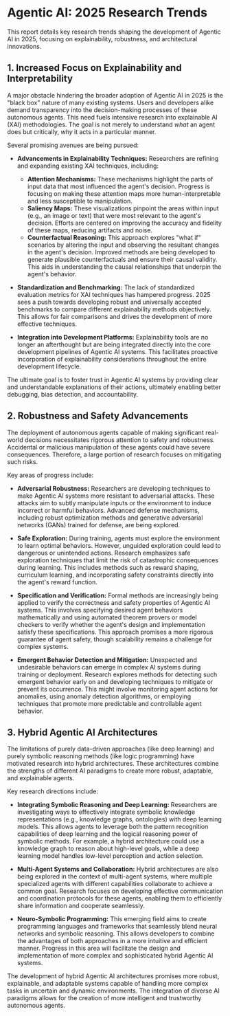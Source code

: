 # Agentic AI: 2025 Research Trends

This report details key research trends shaping the development of Agentic AI in 2025, focusing on explainability, robustness, and architectural innovations.

## 1. Increased Focus on Explainability and Interpretability

A major obstacle hindering the broader adoption of Agentic AI in 2025 is the "black box" nature of many existing systems.  Users and developers alike demand transparency into the decision-making processes of these autonomous agents. This need fuels intensive research into explainable AI (XAI) methodologies.  The goal is not merely to understand *what* an agent does but critically, *why* it acts in a particular manner.  

Several promising avenues are being pursued:

* **Advancements in Explainability Techniques:**  Researchers are refining and expanding existing XAI techniques, including:
    * **Attention Mechanisms:** These mechanisms highlight the parts of input data that most influenced the agent's decision.  Progress is focusing on making these attention maps more human-interpretable and less susceptible to manipulation.
    * **Saliency Maps:** These visualizations pinpoint the areas within input (e.g., an image or text) that were most relevant to the agent's decision.  Efforts are centered on improving the accuracy and fidelity of these maps, reducing artifacts and noise.
    * **Counterfactual Reasoning:**  This approach explores "what if" scenarios by altering the input and observing the resultant changes in the agent's decision.  Improved methods are being developed to generate plausible counterfactuals and ensure their causal validity.  This aids in understanding the causal relationships that underpin the agent's behavior.

* **Standardization and Benchmarking:** The lack of standardized evaluation metrics for XAI techniques has hampered progress.  2025 sees a push towards developing robust and universally accepted benchmarks to compare different explainability methods objectively.  This allows for fair comparisons and drives the development of more effective techniques.

* **Integration into Development Platforms:**  Explainability tools are no longer an afterthought but are being integrated directly into the core development pipelines of Agentic AI systems. This facilitates proactive incorporation of explainability considerations throughout the entire development lifecycle.

The ultimate goal is to foster trust in Agentic AI systems by providing clear and understandable explanations of their actions, ultimately enabling better debugging, bias detection, and accountability.


## 2. Robustness and Safety Advancements

The deployment of autonomous agents capable of making significant real-world decisions necessitates rigorous attention to safety and robustness.  Accidental or malicious manipulation of these agents could have severe consequences.  Therefore, a large portion of research focuses on mitigating such risks.

Key areas of progress include:

* **Adversarial Robustness:**  Researchers are developing techniques to make Agentic AI systems more resistant to adversarial attacks. These attacks aim to subtly manipulate inputs or the environment to induce incorrect or harmful behaviors.  Advanced defense mechanisms, including robust optimization methods and generative adversarial networks (GANs) trained for defense, are being explored.

* **Safe Exploration:** During training, agents must explore the environment to learn optimal behaviors. However, unguided exploration could lead to dangerous or unintended actions.  Research emphasizes safe exploration techniques that limit the risk of catastrophic consequences during learning. This includes methods such as reward shaping, curriculum learning, and incorporating safety constraints directly into the agent's reward function.

* **Specification and Verification:** Formal methods are increasingly being applied to verify the correctness and safety properties of Agentic AI systems.  This involves specifying desired agent behaviors mathematically and using automated theorem provers or model checkers to verify whether the agent's design and implementation satisfy these specifications.  This approach promises a more rigorous guarantee of agent safety, though scalability remains a challenge for complex systems.

* **Emergent Behavior Detection and Mitigation:**  Unexpected and undesirable behaviors can emerge in complex AI systems during training or deployment.  Research explores methods for detecting such emergent behavior early on and developing techniques to mitigate or prevent its occurrence. This might involve monitoring agent actions for anomalies, using anomaly detection algorithms, or employing techniques that promote more predictable and controllable agent behavior.


## 3. Hybrid Agentic AI Architectures

The limitations of purely data-driven approaches (like deep learning) and purely symbolic reasoning methods (like logic programming) have motivated research into hybrid architectures.  These architectures combine the strengths of different AI paradigms to create more robust, adaptable, and explainable agents.

Key research directions include:

* **Integrating Symbolic Reasoning and Deep Learning:**  Researchers are investigating ways to effectively integrate symbolic knowledge representations (e.g., knowledge graphs, ontologies) with deep learning models. This allows agents to leverage both the pattern recognition capabilities of deep learning and the logical reasoning power of symbolic methods.  For example, a hybrid architecture could use a knowledge graph to reason about high-level goals, while a deep learning model handles low-level perception and action selection.

* **Multi-Agent Systems and Collaboration:** Hybrid architectures are also being explored in the context of multi-agent systems, where multiple specialized agents with different capabilities collaborate to achieve a common goal.  Research focuses on developing effective communication and coordination protocols for these agents, enabling them to efficiently share information and cooperate seamlessly.

* **Neuro-Symbolic Programming:**  This emerging field aims to create programming languages and frameworks that seamlessly blend neural networks and symbolic reasoning. This allows developers to combine the advantages of both approaches in a more intuitive and efficient manner.  Progress in this area will facilitate the design and implementation of more complex and sophisticated hybrid Agentic AI systems.

The development of hybrid Agentic AI architectures promises more robust, explainable, and adaptable systems capable of handling more complex tasks in uncertain and dynamic environments.  The integration of diverse AI paradigms allows for the creation of more intelligent and trustworthy autonomous agents.